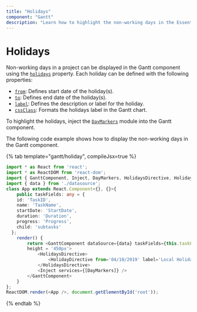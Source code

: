 ```yaml
---
title: "Holidays"
component: "Gantt"
description: "Learn how to highlight the non-working days in the Essential JS 2 Gantt component."
---
```


# Holidays

Non-working days in a project can be displayed in the Gantt component using the [`holidays`](../api/gantt/#holidays) property. Each holiday can be defined with the following properties:

* [`from`](../api/gantt/holiday/#from): Defines start date of the holiday(s).
* [`to`](../api/gantt/holiday/#to): Defines end date of the holiday(s).
* [`label`](../api/gantt/holiday/#label): Defines the description or label for the holiday.
* [`cssClass`](../api/gantt/holiday/#cssclass): Formats the holidays label in the Gantt chart.

To highlight the holidays, inject the [`DayMarkers`](../api/gantt/#daymarkersmodule) module into the Gantt component.

The following code example shows how to display the non-working days in the Gantt component.

{% tab template="gantt/holiday", compileJsx=true %}

```typescript
import * as React from 'react';
import * as ReactDOM from 'react-dom';
import { GanttComponent, Inject, DayMarkers, HolidaysDirective, HolidayDirective } from '@syncfusion/ej2-react-gantt';
import { data } from './datasource';
class App extends React.Component<{}, {}>{
    public taskFields: any = {
    id: 'TaskID',
    name: 'TaskName',
    startDate: 'StartDate',
    duration: 'Duration',
    progress: 'Progress',
    child: 'subtasks'
  };
    render() {
        return <GanttComponent dataSource={data} taskFields={this.taskFields}
        height = '450px'>
            <HolidaysDirective>
                <HolidayDirective from='04/10/2019' label='Local Holiday' cssClass='e-custom-holiday'></HolidayDirective>
            </HolidaysDirective>
            <Inject services={[DayMarkers]} />
        </GanttComponent>
    }
};
ReactDOM.render(<App />, document.getElementById('root'));
```

{% endtab %}